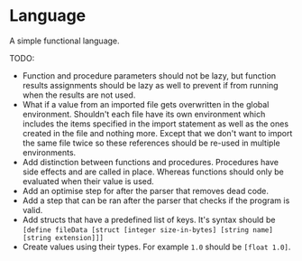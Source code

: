 # Language

A simple functional language.

TODO:

- Function and procedure parameters should not be lazy, but function results assignments should be lazy as well to prevent if from running when the results are not used.
- What if a value from an imported file gets overwritten in the global environment. Shouldn't each file have its own environment which includes the items specified in the import statement as well as the ones created in the file and nothing more. Except that we don't want to import the same file twice so these references should be re-used in multiple environments.
- Add distinction between functions and procedures. Procedures have side effects and are called in place. Whereas functions should only be evaluated when their value is used.
- Add an optimise step for after the parser that removes dead code.
- Add a step that can be ran after the parser that checks if the program is valid.
- Add structs that have a predefined list of keys. It's syntax should be `[define fileData [struct [integer size-in-bytes] [string name] [string extension]]]`
- Create values using their types. For example `1.0` should be `[float 1.0]`.